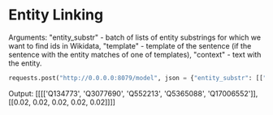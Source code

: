 # Entity Linking

Arguments: "entity_substr" - batch of lists of entity substrings for which we want to find ids in Wikidata, "template" - template of the sentence (if the sentence with the entity matches of one of templates), "context" - text with the entity.

```python
requests.post("http://0.0.0.0:8079/model", json = {"entity_substr": [["Forrest Gump"]], "entity_tags": [[[("film", 0.9)]]],, "context": ["Who directed Forrest Gump?"]}).json()
```

Output: [[[['Q134773', 'Q3077690', 'Q552213', 'Q5365088', 'Q17006552']], [[0.02, 0.02, 0.02, 0.02, 0.02]]]]

